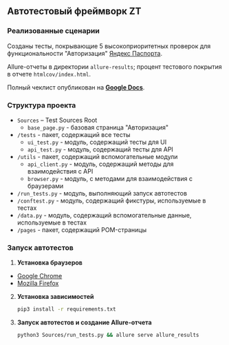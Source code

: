 ## Автотестовый фреймворк ZT

### Реализованные сценарии

Созданы тесты, покрывающие 5 высокоприоритетных проверок для функциональности "Авторизация" [Яндекс Паспорта](https://passport.yandex.ru).

Allure-отчеты в директории `allure-results`; процент тестового покрытия в отчете `htmlcov/index.html`.

Полный чеклист опубликован на **[Google Docs](https://docs.google.com/document/d/11Z_BlI4JSaEnTVgdG9ePdqNOt4Y9M8c55sFXn1QuZ-U/edit)**.

### Структура проекта

- `Sources` – Test Sources Root
  - `base_page.py` - базовая страница "Авторизация"
- `/tests` - пакет, содержащий все тесты
  - `ui_test.py` - модуль, содержащий тесты для UI
  - `api_test.py` - модуль, содержащий тесты для API
- `/utils` - пакет, содержащий вспомогательные модули
  - `api_client.py` - модуль, содержащий методы для взаимодействия с API
  - `browser.py` - модуль, с методами для взаимодействия с браузерами
- `/run_tests.py` - модуль, выполняющий запуск автотестов
- `/сonftest.py` - модуль, содержащий фикстуры, используемые в тестах
- `/data.py` - модуль, содержащий вспомогательные данные, используемые в тестах
- `/pages` - пакет, содержащий POM-страницы

### Запуск автотестов

1. **Установка браузеров**

- [Google Chrome](https://www.google.com/chrome/)
- [Mozilla Firefox](https://www.mozilla.org/firefox/)

2. **Установка зависимостей**

    ```bash
    pip3 install -r requirements.txt
    ```

3. **Запуск автотестов и создание Allure-отчета**

    ```bash
    python3 Sources/run_tests.py && allure serve allure_results
    ```
